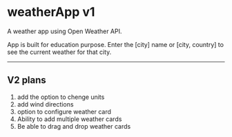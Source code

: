 # weatherApp v1 
A weather app using Open Weather API.

App is built for education purpose. Enter the [city] name or [city, country] to see the current weather for that city.


---------
## V2 plans

1. add the option to chenge units
2. add wind directions
3. option to configure weather card
4. Ability to add multiple weather cards
5. Be able to drag and drop weather cards
